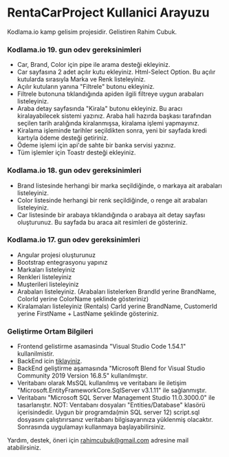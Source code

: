 # RentaCarProject Kullanici Arayuzu
Kodlama.io kamp gelisim projesidir. Gelistiren Rahim Cubuk.

### Kodlama.io 19. gun odev gereksinimleri
* Car, Brand, Color için pipe ile arama desteği ekleyiniz.
* Car sayfasına 2 adet açılır kutu ekleyiniz. Html-Select Option. Bu açılır kutularda sırasıyla Marka ve Renk listeleyiniz.
* Açılır kutuların yanına "Filtrele" butonu ekleyiniz.
* Filtrele butonuna tıklandığında apiden ilgili filtreye uygun arabaları listeleyiniz.
* Araba detay sayfasında "Kirala" butonu ekleyiniz. Bu aracı kiralayabilecek sistemi yazınız. Araba hali hazırda başkası tarafından seçilen tarih aralığında kiralanmışsa, kiralama işlemi yapmayınız.
* Kiralama işleminde tarihler seçildikten sonra, yeni bir sayfada kredi kartıyla ödeme desteği getiriniz.
* Ödeme işlemi için api'de sahte bir banka servisi yazınız.
* Tüm işlemler için Toastr desteği ekleyiniz.

### Kodlama.io 18. gun odev gereksinimleri
* Brand listesinde herhangi bir marka seçildiğinde, o markaya ait arabaları listeleyiniz.
* Color listesinde herhangi bir renk seçildiğinde, o renge ait arabaları listeleyiniz.
* Car listesinde bir arabaya tıklandığında o arabaya ait detay sayfası oluşturunuz. Bu sayfada bu araca ait resimleri de gösteriniz.

### Kodlama.io 17. gun odev gereksinimleri
* Angular projesi oluşturunuz
* Bootstrap entegrasyonu yapınız
* Markaları listeleyiniz
* Renkleri listeleyiniz
* Muşterileri listeleyiniz
* Arabaları listeleyiniz. (Arabaları listelerken BrandId yerine BrandName, ColorId yerine ColorName şeklinde gösteriniz)
* Kiralamaları listeleyiniz (Rentals) CarId yerine BrandName, CustomerId yerine FirstName + LastName şeklinde gösteriniz.


### Geliştirme Ortam Bilgileri
* Frontend gelistirme asamasinda "Visual Studio Code 1.54.1" kullanilmistir.
* BackEnd icin [tiklayiniz](https://github.com/rahimcubuk/RentaCarProject).
* BackEnd geliştirme aşamasında "Microsoft Blend for Visual Studio Community 2019 Version 16.8.5" kullanılmıştır.
* Veritabanı olarak MsSQL kullanılmış ve veritabanı ile iletişim "Microsoft.EntityFrameworkCore.SqlServer v3.1.11" ile sağlanmıştır.
* Veritabanı "Microsoft SQL Server Management Studio 11.0.3000.0" ile tasarlanıştır.
NOT: Verıtabanı dosyaları "Entities/Database" klasörü içerisindedir. Uygun bir programda(min SQL server 12) script.sql dosyasını çalıştırırsanız veritabanı bilgisayarınıza yüklenmiş olacaktır. Sonrasında uygulamayı kullanmaya başlayabilirsiniz.

Yardım, destek, öneri için rahimcubuk@gmail.com adresine mail atabilirsiniz.
